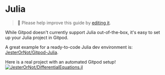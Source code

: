 # Julia

> 🚧 Please help improve this guide by [editing it](https://gitpod.io/#https://github.com/gitpod-io/website/blob/master/src/docs/julia_in_gitpod.md).

While Gitpod doesn't currently support Julia out-of-the-box, it's easy to set up your Julia project in Gitpod.

A great example for a ready-to-code Julia dev environment is: [JesterOrNot/Gitpod-Julia](https://github.com/JesterOrNot/Gitpod-Julia).

Here is a real project with an automated Gitpod setup!
[![JesterOrNot/DifferentialEquations.jl](https://gitpod.io/button/open-in-gitpod.svg)](https://github.com/JesterOrNot/DifferentialEquations.jl)
